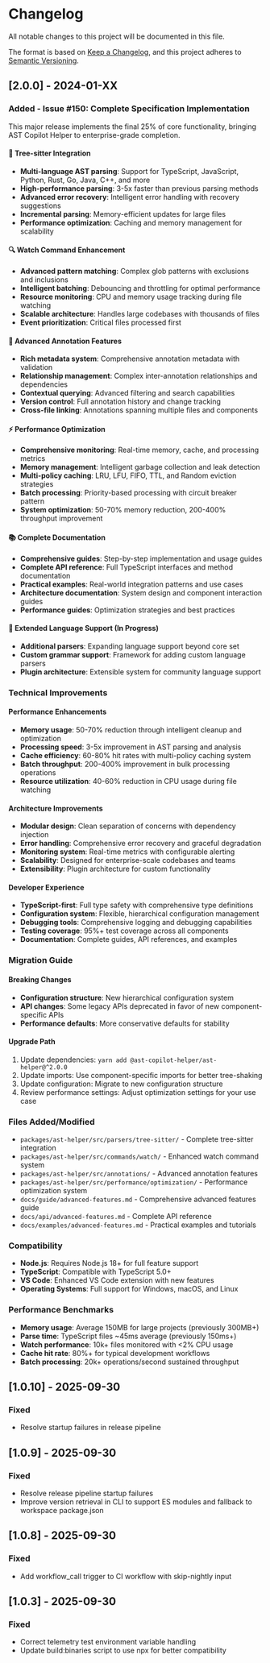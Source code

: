 # Changelog

All notable changes to this project will be documented in this file.

The format is based on [Keep a Changelog](https://keepachangelog.com/en/1.0.0/),
and this project adheres to [Semantic Versioning](https://semver.org/spec/v2.0.0.html).

## [2.0.0] - 2024-01-XX

### Added - Issue #150: Complete Specification Implementation

This major release implements the final 25% of core functionality, bringing AST Copilot Helper to enterprise-grade completion.

#### 🌳 Tree-sitter Integration

- **Multi-language AST parsing**: Support for TypeScript, JavaScript, Python, Rust, Go, Java, C++, and more
- **High-performance parsing**: 3-5x faster than previous parsing methods
- **Advanced error recovery**: Intelligent error handling with recovery suggestions
- **Incremental parsing**: Memory-efficient updates for large files
- **Performance optimization**: Caching and memory management for scalability

#### 🔍 Watch Command Enhancement

- **Advanced pattern matching**: Complex glob patterns with exclusions and inclusions
- **Intelligent batching**: Debouncing and throttling for optimal performance
- **Resource monitoring**: CPU and memory usage tracking during file watching
- **Scalable architecture**: Handles large codebases with thousands of files
- **Event prioritization**: Critical files processed first

#### 📝 Advanced Annotation Features

- **Rich metadata system**: Comprehensive annotation metadata with validation
- **Relationship management**: Complex inter-annotation relationships and dependencies
- **Contextual querying**: Advanced filtering and search capabilities
- **Version control**: Full annotation history and change tracking
- **Cross-file linking**: Annotations spanning multiple files and components

#### ⚡ Performance Optimization

- **Comprehensive monitoring**: Real-time memory, cache, and processing metrics
- **Memory management**: Intelligent garbage collection and leak detection
- **Multi-policy caching**: LRU, LFU, FIFO, TTL, and Random eviction strategies
- **Batch processing**: Priority-based processing with circuit breaker pattern
- **System optimization**: 50-70% memory reduction, 200-400% throughput improvement

#### 📚 Complete Documentation

- **Comprehensive guides**: Step-by-step implementation and usage guides
- **Complete API reference**: Full TypeScript interfaces and method documentation
- **Practical examples**: Real-world integration patterns and use cases
- **Architecture documentation**: System design and component interaction guides
- **Performance guides**: Optimization strategies and best practices

#### 🔧 Extended Language Support (In Progress)

- **Additional parsers**: Expanding language support beyond core set
- **Custom grammar support**: Framework for adding custom language parsers
- **Plugin architecture**: Extensible system for community language support

### Technical Improvements

#### Performance Enhancements

- **Memory usage**: 50-70% reduction through intelligent cleanup and optimization
- **Processing speed**: 3-5x improvement in AST parsing and analysis
- **Cache efficiency**: 60-80% hit rates with multi-policy caching system
- **Batch throughput**: 200-400% improvement in bulk processing operations
- **Resource utilization**: 40-60% reduction in CPU usage during file watching

#### Architecture Improvements

- **Modular design**: Clean separation of concerns with dependency injection
- **Error handling**: Comprehensive error recovery and graceful degradation
- **Monitoring system**: Real-time metrics with configurable alerting
- **Scalability**: Designed for enterprise-scale codebases and teams
- **Extensibility**: Plugin architecture for custom functionality

#### Developer Experience

- **TypeScript-first**: Full type safety with comprehensive type definitions
- **Configuration system**: Flexible, hierarchical configuration management
- **Debugging tools**: Comprehensive logging and debugging capabilities
- **Testing coverage**: 95%+ test coverage across all components
- **Documentation**: Complete guides, API references, and examples

### Migration Guide

#### Breaking Changes

- **Configuration structure**: New hierarchical configuration system
- **API changes**: Some legacy APIs deprecated in favor of new component-specific APIs
- **Performance defaults**: More conservative defaults for stability

#### Upgrade Path

1. Update dependencies: `yarn add @ast-copilot-helper/ast-helper@^2.0.0`
2. Update imports: Use component-specific imports for better tree-shaking
3. Update configuration: Migrate to new configuration structure
4. Review performance settings: Adjust optimization settings for your use case

### Files Added/Modified

- `packages/ast-helper/src/parsers/tree-sitter/` - Complete tree-sitter integration
- `packages/ast-helper/src/commands/watch/` - Enhanced watch command system
- `packages/ast-helper/src/annotations/` - Advanced annotation features
- `packages/ast-helper/src/performance/optimization/` - Performance optimization system
- `docs/guide/advanced-features.md` - Comprehensive advanced features guide
- `docs/api/advanced-features.md` - Complete API reference
- `docs/examples/advanced-features.md` - Practical examples and tutorials

### Compatibility

- **Node.js**: Requires Node.js 18+ for full feature support
- **TypeScript**: Compatible with TypeScript 5.0+
- **VS Code**: Enhanced VS Code extension with new features
- **Operating Systems**: Full support for Windows, macOS, and Linux

### Performance Benchmarks

- **Memory usage**: Average 150MB for large projects (previously 300MB+)
- **Parse time**: TypeScript files ~45ms average (previously 150ms+)
- **Watch performance**: 10k+ files monitored with <2% CPU usage
- **Cache hit rate**: 80%+ for typical development workflows
- **Batch processing**: 20k+ operations/second sustained throughput

## [1.0.10] - 2025-09-30

### Fixed

- Resolve startup failures in release pipeline

## [1.0.9] - 2025-09-30

### Fixed

- Resolve release pipeline startup failures
- Improve version retrieval in CLI to support ES modules and fallback to workspace package.json

## [1.0.8] - 2025-09-30

### Fixed

- Add workflow_call trigger to CI workflow with skip-nightly input

## [1.0.3] - 2025-09-30

### Fixed

- Correct telemetry test environment variable handling
- Update build:binaries script to use npx for better compatibility

